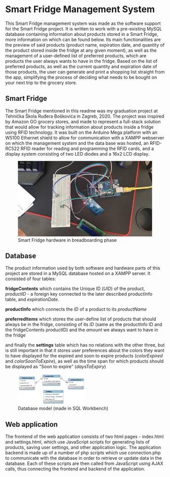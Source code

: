 # Smart Fridge Management System
This Smart Fridge management system was made as the software support for the Smart Fridge project. It is written to work with a pre-existing MySQL database containing information about products stored in a Smart Fridge, more information on which can be found below. Its main functionalities are the preview of said products (product name, expiration date, and quantity of the product stored inside the fridge at any given moment), as well as the management of a user-defined list of preferred products, which are products the user always wants to have in the fridge. Based on the list of preferred products, as well as the current quantity and expiration date of those products, the user can generate and print a shopping list straight from the app, simplifying the process of deciding what needs to be bought on your next trip to the grocery store.

## Smart Fridge
The Smart Fridge mentioned in this readme was my graduation project at Tehnička Škola Ruđera Boškovića in Zagreb, 2020. The project was inspired by Amazon GO grocery stores, and made to represent a full-stack solution that would allow for tracking information about products inside a fridge using RFID technology.
It was built on the Arduino Mega platform with an W5100 Ethernet shield to allow for communication with a XAMPP webserver on which the management system and the data base was hosted, an RFID-RC522 RFID reader for reading and programming the RFID cards, and a display system consisting of two LED diodes and a 16x2 LCD display.

<figure>
  <img src="img/readme-images/hardware.png"/>
  <figcaption>Smart Fridge hardware in breadboarding phase</figcaption>
</figure>

## Database
The product information used by both software and hardware parts of this project are stored in a MySQL database hosted on a XAMPP server. It consisted of four tables:

**fridgeContents** which contains the Unique ID (*UID*) of the product, *productID* - a foreign key connected to the later described productInfo table, and *expirationDate*.

**productInfo** which connects the *ID* of a product to its *productName*

**preferredItems** which stores the user-define list of products that should always be in the fridge, consisting of its *ID* (same as the productInfo ID and the fridgeContents productID) and the *amount* we always want to have in the fridge

and finally the **settings** table which has no relations with the other three, but is still important in that it stores user preferences about the colors they want to have displayed for the expired and soon to expire products (*colorExpired* and *colorSoonToExpire*), as well as the time span for which products should be displayed as "Soon to expire" (*daysToExpiry*)

<figure>
  <img src="img/readme-images/database-model.png" width="50%"/>
  <figcaption>Database model (made in SQL Workbench)</figcaption>
</figure>

## Web application
The frontend of the web application consists of two html pages - index.html and settings.html, which use JavaScript scripts for generating lists of products, saving user settings, and other application logic. The application backend is made up of a number of php scripts which use connection.php to communicate with the database in order to retrieve or update data in the database. Each of these scripts are then called from JavaScript using AJAX calls, thus connecting the frontend and backend of the application.
